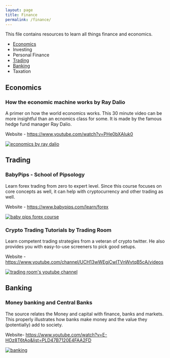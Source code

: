 ```yaml
---
layout: page
title: Finance
permalink: /finance/
---
```


This file contains resources to learn all things finance and economics.

- [Economics](#economics)
- Investing
- Personal Finance
- [Trading](#trading)
- [Banking](#banking)
- Taxation

## Economics

### How the economic machine works by Ray Dalio

A primer on how the world economics works. This 30 minute video can be more insightful than an ecnomics class for some. It is made by the famous hedge fund manager Ray Dalio.

Website - https://www.youtube.com/watch?v=PHe0bXAIuk0

[![economics by ray dalio](https://user-images.githubusercontent.com/4047597/66024983-fd19a880-e512-11e9-8440-07520405581a.png)](https://www.youtube.com/watch?v=PHe0bXAIuk0)

## Trading

### BabyPips - School of Pipsology

Learn forex trading from zero to expert level. Since this course focuses on core concepts as well, it can help with cryptocurrency and other trading as well.

Website - https://www.babypips.com/learn/forex

[![baby pips forex course](https://user-images.githubusercontent.com/4047597/66023808-e756b400-e50f-11e9-817e-839b47d95631.png)](https://www.babypips.com/learn/forex)

### Crypto Trading Tutorials by Trading Room

Learn competent trading strategies from a veteran of crypto twitter. He also provides you with easy-to-use screeners to pick good setups.

Website - https://www.youtube.com/channel/UCH13wWEgjCwITVnWvtqB5cA/videos

[![trading room's youtube channel](https://user-images.githubusercontent.com/4047597/66118879-13983080-e5f5-11e9-8491-8148903f9e66.png)](https://www.youtube.com/channel/UCH13wWEgjCwITVnWvtqB5cA/videos)


## Banking

### Money banking and Central Banks

The source relates the Money and capital with finance, banks and markets. This properly illustrates how  banks make money and the value they (potentially) add to society.

Website- https://www.youtube.com/watch?v=E-HOz8T6tAo&list=PLD47B7120E4FAA2FD

[![banking](https://user-images.githubusercontent.com/45494773/70345594-6ce54000-1882-11ea-9410-640faed52871.PNG)](https://www.youtube.com/watch?v=E-HOz8T6tAo&list=PLD47B7120E4FAA2FD)
